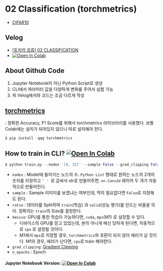 # 02 Classification (torchmetrics)
 - [CIFAR10](https://pytorch.org/vision/main/generated/torchvision.datasets.CIFAR10.html)

## Velog 
  - [[토치의 호흡] 02 CLASSIFICATION](https://velog.io/@heiswicked/토치의-호흡-02-CLASSIFICATION) 
  - [![Open In Colab](https://colab.research.google.com/assets/colab-badge.svg)](https://colab.research.google.com/drive/1BCKTek0EGf5lq-mIKQVsj44afvD5pk5V?usp=sharing)


## About Github Code 
 1. Jupyter Notebook이 아닌 Python Script로 생성
 2. CLI에서 파라미터 값을 다양하게 변화를 주어서 실험 가능
 3. 위 Velog에서와 코드는 조금 다르게 작성 


## [torchmetrics](https://torchmetrics.readthedocs.io/en/stable/)
: 정확한 Accuracy, F1 Score를 위해서 torchmetrics 라이브러리를 사용했다. 보통 Colab에는 설치가 되어있지 않으니 따로 설치해야 한다.
```python
$ pip install -qqq torchmetrics
```


## How to train in CLI? [![Open In Colab](https://colab.research.google.com/assets/colab-badge.svg)](https://colab.research.google.com/drive/1_8wJja-KBLhNX3ETz7uwe2veNe7h-8Hv?usp=sharing)

```python
$ python train.py --nodes '[8, 32]' --sample False --grad_clipping False --bs 128 --ratio 0.7 --device 'cuda' --n_epochs 110
```

- `nodes` : Model에 들어가는 노드의 수. `Python List` 형태로 원하는 노드의 2개의 숫자를 지정하고 `' ' `로 감싸서 str로 만들어주면, `nn.Conv2d` 레이어 두 개가 자동적으로 만들어진다.
- `sample` : Sample 이미지를 보겠냐는 여부인데, 딱히 필요없다면 `False`로 지정해도 된다. 
- `ratio` : 데이터를 Split하여 `train`(학습) 과 `valid`(성능 평가)를 만드는 비율을 의미. 정확히는 `train`의 Size를 결정한다.
- `device`: GPU를 통한 학습이 가능하다면, `cuda`, `mps`(M1) 로 설정할 수 있다. 
  - 디바이스의 GPU를 믿고 있었는데, 본의 아니게 배신 당하게 된다면, 자동적으로  `cpu` 로 설정될 것이다. 
  - M1에서 `mps`로 지정할 경우, `torchmetrics`와 호환이 되지 않아 에러가 날 것이다. M1의 경우, 에러가 난다면, `cpu`로 train 해야한다.
- `grad_clipping`: [Gradient Clipping](https://neptune.ai/blog/understanding-gradient-clipping-and-how-it-can-fix-exploding-gradients-problem)
- `n_epochs` : Epoch


#### Jupyter Notebook Version: [![Open In Colab](https://colab.research.google.com/assets/colab-badge.svg)](https://colab.research.google.com/drive/15aiRDgT3e9BBcfwCKae25_oJzaxZTrnU?usp=sharing) 


